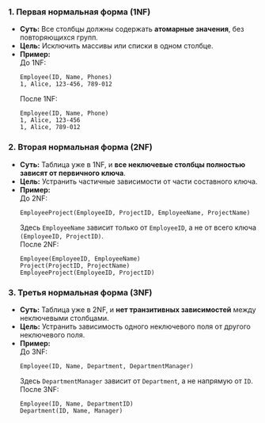 ### **1. Первая нормальная форма (1NF)**
- **Суть:** Все столбцы должны содержать **атомарные значения**, без повторяющихся групп.
- **Цель:** Исключить массивы или списки в одном столбце.
- **Пример:**  
    До 1NF:
    ```
    Employee(ID, Name, Phones)
    1, Alice, 123-456, 789-012
    ```
    После 1NF:
    ```
    Employee(ID, Name, Phone)
    1, Alice, 123-456
    1, Alice, 789-012
    ```
### **2. Вторая нормальная форма (2NF)**
- **Суть:** Таблица уже в 1NF, и **все неключевые столбцы полностью зависят от первичного ключа**.
- **Цель:** Устранить частичные зависимости от части составного ключа.
- **Пример:**  
    До 2NF:
    ```
    EmployeeProject(EmployeeID, ProjectID, EmployeeName, ProjectName)
    ```
    Здесь `EmployeeName` зависит только от `EmployeeID`, а не от всего ключа `(EmployeeID, ProjectID)`.  
    После 2NF:
    ```
    Employee(EmployeeID, EmployeeName)
    Project(ProjectID, ProjectName)
    EmployeeProject(EmployeeID, ProjectID)
    ```
### **3. Третья нормальная форма (3NF)**
- **Суть:** Таблица уже в 2NF, и **нет транзитивных зависимостей** между неключевыми столбцами.
- **Цель:** Устранить зависимость одного неключевого поля от другого неключевого поля.
- **Пример:**  
    До 3NF:
    ```
    Employee(ID, Name, Department, DepartmentManager)
    ```
    Здесь `DepartmentManager` зависит от `Department`, а не напрямую от `ID`.  
    После 3NF:
    ```
    Employee(ID, Name, DepartmentID)
    Department(ID, Name, Manager)
    ```
